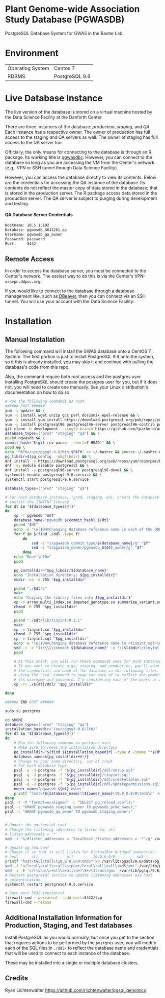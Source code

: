 # Plant Genome-wide Association Study Database (PGWASDB)

PostgreSQL Database System for GWAS in the Baxter Lab

# Environment

|                  |                |
| ---------------- | -------------- |
| Operating System | Centos 7       |
| RDBMS            | PostgreSQL 9.6 |

# Live Database Instance

The live version of the database is stored on a virtual machine hosted by the
Data Science Facility at the Danforth Center.

There are three instances of the database: _production_, _staging_, and _QA_.
Each instance has a respective owner. The owner of production has full access to
the staging and QA servers as well. The owner of staging has full access to the
QA server too.

Officially, the only means for connecting to the database is through an R
package. Its working title is
[pgwasdbc](https://github.com/danforthcenter/pgwasdbc). However, you can
connect to the database so long as you are accessing the VM from the Center's
network (e.g., VPN or SSH tunnel through Data Science Facility).

However, you can access the database directly to view its contents. Below are
the credentials for accessing the QA instance of the database. Its contents do
not reflect the master copy of data stored in the database; that is stored in
the production server. The R package access data stored in the production
server. The QA server is subject to purging during development and testing.

#### QA Database Server Credentials

```txt
Hostname: 10.5.1.102
Database: pgwasdb_3011261_qa
Username: pgwasdb_qa_owner
Password: password
Port:     5432
```

## Remote Access

In order to access the database server, you must be connected to the Center's
network. The easiest way to do this is via the Center's VPN–`asavpn.ddpsc.org`.

If you would like to connect to the database through a database management like,
such as [DBeaver](https://dbeaver.io/), then you can connect via an SSH tunnel.
You will use your account with the Data Science Facility.

# Installation

## Manual Installation

The following command will install the GWAS database onto a CentOS 7 System.
The first portion is just to install PostgreSQL 9.6 onto the system, so it this
is already installed, you may skip it and continue with pulling the database's
code from this repo.

Also, the command require both root access and the postgres user. Installing
PostgreSQL should create the postgres user for you, but if it does not, you will
need to create one manually. See your Linux distribution's documentation on how
to do so.

```bash
# Run the following commands as root
###### ROOT ######
yum -y update && \
yum -y install wget unzip gcc perl dos2unix epel-release && \
yum -y install yum install https://download.postgresql.org/pub/repos/yum/reporpms/EL-7-x86_64/pgdg-redhat-repo-latest.noarch.rpm && \
yum -y install postgresql96 postgresql96-server postgresql96-contrib postgresql96-libs postgresql96-devel && \
git clone -b development --single-branch https://github.com/tparkerd/acrid-oregano.git pgwasdb && \
database_types=("prod" "staging" "qa") && \
pushd pgwasdb && \
commit_hash="$(git rev-parse --short=7 HEAD)" && \
popd && \
echo "PATH=/usr/pgsql-9.6/bin:$PATH" >> ~/.bashrc && source ~/.bashrc && \
pg_libdir=$(pg_config --pkglibdir) && \
dnf install -y https://download.postgresql.org/pub/repos/yum/reporpms/EL-8-x86_64/pgdg-redhat-repo-latest.noarch.rpm && \
dnf -qy module disable postgresql && \
dnf install -y postgresql96-server postgresql96-devel && \
systemctl enable postgresql-9.6.service && \
systemctl start postgresql-9.6.service

database_types=("prod" "staging" "qa")

# For each database instance, (prod, staging, qa), create the database and
# install the TINYINT library
for dt in "${database_types[@]}"
do
    cp -r pgwasdb "$dt"
    database_name="pgwasdb_${commit_hash}_${dt}"
    pushd "$dt"
    echo -e "\e[104mChanging database reference name in each of the DDL files...\e[0m"
    for f in $(find ./ddl -type f)
        do
            sed -i "s/pgwasdb_commit_type/${database_name}/g" "$f"
            sed -i "s/pgwasdb_owner/pgwasdb_${dt}_owner/g" "$f"
        done
    echo "Done!\e[0m"
    popd

    pg_installdir="$pg_libdir/${database_name}"
    echo "Installation directory: ${pg_installdir}"
    mkdir -vp -m 755 "$pg_installdir"

    pushd "./$dt/c"
    make
    echo "Copying the library files into ${pg_installdir}"
    cp -v array_multi_index.so imputed_genotype.so summarize_variant.so "$pg_installdir"
    chmod -R 755 "$pg_installdir"
    popd

    pushd "./$dt/lib/tinyint-0.1.1"
    make
    cp -v tinyint.so "$pg_installdir"
    chmod -R 755 "$pg_installdir"
    cp -v tinyint.sql "$pg_installdir"
    echo -e "\e[104mChanging database reference name in <tinyint.sql>\e[0m"
    sed -i -e "1i\\\\\connect ${database_name}" -e "s|$libdir\/tinyint|$libdir/$database_name/tinyint|g" "${pg_installdir}/tinyint.sql"
    popd

    # At this point, you will run these commands once for each instance of the database
    # If you want to create a qa, staging, and production, you'll need to modify
    # the credentials and name of the database in the following files. I suggest
    # using the `sed` command to swap out each of to reflect the commit version and
    # its username and password. I'm considering each of the users as a role
    cp -rv ./${dt}/ddl/ "$pg_installdir"

done

###### END ROOT ######

sudo su postgres

cd $HOME
database_types=("prod" "staging" "qa")
installation_basedir="/usr/pgsql-9.6/lib/"
for dt in "${database_types[@]}"
do
    # Run the following command as postgres user
    # Make sure to reset the installation directory
    pg_installdir="$(find ${installation_basedir} -type d -iname "*${dt}" -print)"
    database_name=${pg_installdir##*/}
    # Change to your home directory, out of /root
    # For each database type
    psql -q -U postgres -f "${pg_installdir}/ddl/setup.sql"
    psql -q -U postgres -f "${pg_installdir}/tinyint.sql"
    psql -q -U postgres -f "${pg_installdir}/ddl/createtables.sql"
    psql -q -U postgres -f "${pg_installdir}/ddl/updatepermissions.sql"
    owner_name="pgwasdb_${dt}_owner"
    printf "host\t${database_name}\t${owner_name}\t0.0.0.0/0\tmd5\n" >> "$(psql -t -P "format=unaligned" -c "SHOW hba_file;")"
done
psql -t -P "format=unaligned" -c "SELECT pg_reload_conf();"
psql -c "GRANT pgwasdb_staging_owner TO pgwasdb_prod_owner;"
psql -c "GRANT pgwasdb_qa_owner TO pgwasdb_staging_owner;"


# Update the postgresql.conf
# Change the listening addresses to listen for all
# listen_addresses = '*'
sed -i "s/#listen_addresses = 'localhost'/listen_addresses = '*'/g" /var/lib/pgsql/9.6/data/postgresql.conf

# Update pg_hba.conf
# Change it so that it will listen for VirtualBox bridged connection
# host      all             all         10.0.0.0/0          md5
printf "host\tall\tall\t10.0.0.0/0\tmd5" >> /var/lib/pgsql/9.6/data/pg_hba.conf
sed -i "s/local\s+all\s+all\s+peer/local\tall\tall\tmd5/gmi" /var/lib/pgsql/9.6/data/pg_hba.conf
sed -i -E 's/(local\s+all\s+all\s+)\S+/\1trust/gmi' /var/lib/pgsql/9.6/data/pg_hba.conf
# Restart postgresql service to update listening addresses and host
# authentication
systemctl restart postgresql-9.6.service

# Open port 5432 (postgres)
firewall-cmd --permanent --add-port=5432/tcp
firewall-cmd --reload

```

## Additional Installation Information for Production, Staging, and Test databases

Install PostgreSQL as you would normally, but once you get to the section that
requires actions to be performed by the `postgres` user, you will modify each
of the SQL files in `./ddl/` to reflect the database name and credentials that
will be used to connect to each instance of the database.

These may be installed into a single or multiple database clusters.

## Credits

Ryan Lichtenwalter https://github.com/rlichtenwalter/pgsql_genomics
